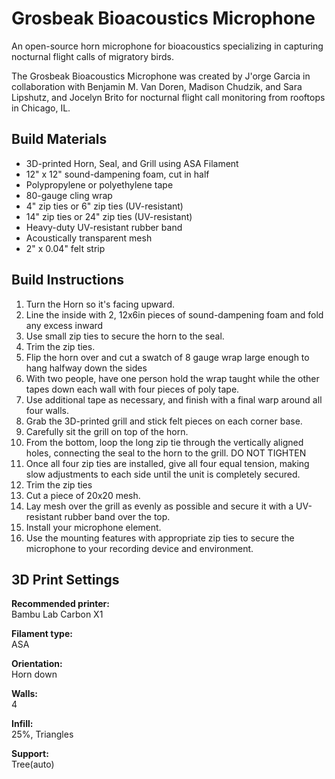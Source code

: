 # Grosbeak Bioacoustics Microphone
An open-source horn microphone for bioacoustics specializing in capturing nocturnal flight calls of migratory birds.

The Grosbeak Bioacoustics Microphone was created by J'orge Garcia in collaboration with Benjamin M. Van Doren, Madison Chudzik, and Sara Lipshutz, and Jocelyn Brito for nocturnal flight call monitoring from rooftops in Chicago, IL.


## Build Materials
- 3D-printed Horn, Seal, and Grill using ASA Filament
- 12" x 12" sound-dampening foam, cut in half
- Polypropylene or polyethylene tape
- 80-gauge cling wrap
- 4" zip ties or 6" zip ties (UV-resistant)
- 14" zip ties or 24" zip ties (UV-resistant)
- Heavy-duty UV-resistant rubber band
- Acoustically transparent mesh 
- 2" x 0.04" felt strip

## Build Instructions
1. Turn the Horn so it's facing upward.
2. Line the inside with 2, 12x6in pieces of sound-dampening foam and fold any excess inward
3. Use small zip ties to secure the horn to the seal.
4. Trim the zip ties.
5. Flip the horn over and cut a swatch of 8 gauge wrap large enough to hang halfway down the sides
6. With two people, have one person hold the wrap taught while the other tapes down each wall with four pieces of poly tape.
7. Use additional tape as necessary, and finish with a final warp around all four walls.
8. Grab the 3D-printed grill and stick felt pieces on each corner base.
9. Carefully sit the grill on top of the horn.
10. From the bottom, loop the long zip tie through the vertically aligned holes, connecting the seal to the horn to the grill. DO NOT TIGHTEN
11. Once all four zip ties are installed, give all four equal tension, making slow adjustments to each side until the unit is completely secured.
12. Trim the zip ties
13. Cut a piece of 20x20 mesh.
14. Lay mesh over the grill as evenly as possible and secure it with a UV-resistant rubber band over the top.
15. Install your microphone element.
16. Use the mounting features with appropriate zip ties to secure the microphone to your recording device and environment.

## 3D Print Settings  
**Recommended printer:**  
Bambu Lab Carbon X1  

**Filament type:**  
ASA

**Orientation:**  
Horn down

**Walls:**  
4
 
**Infill:**  
25%, Triangles  

**Support:**  
Tree(auto)  
